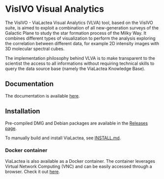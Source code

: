 # VisIVO Visual Analytics 

The VisIVO - ViaLactea Visual Analytics (VLVA) tool, based on the VisIVO suite, is aimed to exploit a combination of all 
new-generation surveys of the Galactic Plane to study the star formation process of the Milky Way. 
It combines different types of visualization to perform the analysis exploring the correlation between different data, 
for example 2D intensity images with 3D molecular spectral cubes. 

The implementation philosophy behind VLVA is to make transparent to the scientist the access to all 
informations without requiring technical skills to query the data source base (namely the ViaLactea Knowledge Base).

## Documentation
The documentation is available [here](https://vlva.readthedocs.io/en/latest/).

## Installation

Pre-compiled DMG and Debian packages are available in the [Releases page](https://github.com/NEANIAS-Space/ViaLacteaVisualAnalytics/releases).

To manually build and install ViaLactea, see [INSTALL.md](https://github.com/NEANIAS-Space/ViaLacteaVisualAnalytics/blob/master/INSTALL.md).

### Docker container

ViaLactea is also available as a Docker container. The container leverages Virtual Network Computing (VNC) and can be easily accessed through a browser.
Check it out [here](https://vlva.readthedocs.io/en/latest/install.html#docker-container).
